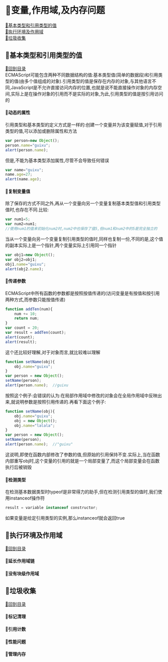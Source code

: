 <p id="title"></p>

# :strawberry:变量,作用域,及内存问题

<a href="#p1">:peach:基本类型和引用类型的值</a><br>
<a href="#p2">:peach:执行环境及作用域</a><br>
<a href="#p3">:peach:垃圾收集</a><br>
<p id="p1"></p>

## :banana:基本类型和引用类型的值 
<a href="#title">:sweet_potato:回到目录</a><br>
ECMAScript可能包含两种不同数据结构的值:基本类型值(简单的数据段)和引用类型的值(由多个值组成的对象).引用类型的值是保存在内存的对象,与其他语言不同,JavaScript是不允许直接访问内存的位置,也就是说不能直接操作对象的内存空间,实际上是在操作对象的引用而不是实际的对象,为此,引用类型的值是按引用访问的
#### :corn:动态的属性
引用类型和基本类型的定义方式是一样的:创建一个变量并为该变量赋值,对于引用类型的值,可以添加或删除属性和方法
```JavaScript
var person=new Object();
person.name="guixu";
alert(person.name);
```
但是,不能为基本类型添加属性,尽管不会导致任何错误
```JavaScript
var name="guixu";
name.age=27;
alert(name.age);
```
#### :corn:复制变量值
除了保存的方式不同之外,再从一个变量向另一个变量复制基本类型值和引用类型值时,也存在不同.比较:<br>
```JavaScript
var num1=5;
var num2=num1;
//使用num1的值来初始化num2时,num2中也保存了值5,但num1和num2中的5是完全独立的
```
当从一个变量向另一个变量复制引用类型的值时,同样也复制一份,不同的是,这个值的副本实际上是一个指针,两个变量实际上引用同一个指针
```JavaScript
var obj1=new Object();
var obj2=obj1;
obj1.name="guixu";
alert(obj2.name);
```
#### :corn:传递参数
ECMAScript中所有函数的参数都是按照按值传递的(访问变量是有按值和按引用两种方式,而参数只能按值传递)
```JavaScript
function addTen(num){
    num += 10;
    return num;
}
var count = 20;
var result = addTen(count);
alert(count);
alert(result);
```
这个还比较好理解,对于对象而言,就比较难以理解
```JavaScript
function setName(obj){
    obj.name="guixu";
}
var person = new Object();
setName(person);
alert(person.name);  //guixu
```
按照这个例子:会错误的认为:在局部作用域中修改的对象会在全局作用域中反映出来,就说明参数是按照引用传递的.再看下面这个例子:
```JavaScript
function setName(obj){
    obj.name="guixu";
    obj = new Object();
    obj.name="lalala";
}
var person = new Object();
setName(person);
alert(person.name);  //"guixu"
```
这说明,即使在函数内部修改了参数的值,但原始的引用保持不变.实际上,当在函数内部重写obj时,这个变量的引用的就是一个局部变量了,而这个局部变量会在函数执行后被销毁
#### :corn:检测类型
在检测基本数据类型时typeof是非常得力的助手,但在检测引用类型的值时,我们使用instanceof操作符
```JavaScript
result = variable instanceof constructor;
```
如果变量是给定引用类型的实例,那么instanceof就会返回true
<p id="p2"></p>

## :banana:执行环境及作用域 
<a href="#title">:sweet_potato:回到目录</a><br>
#### :corn:延长作用域链
#### :corn:没有块级作用域
<p id="p3"></p>

## :banana:垃圾收集
<a href="#title">:sweet_potato:回到目录</a><br>
#### :corn:标记清理
#### :corn:引用计数
#### :corn:性能问题
#### :corn:管理内存
